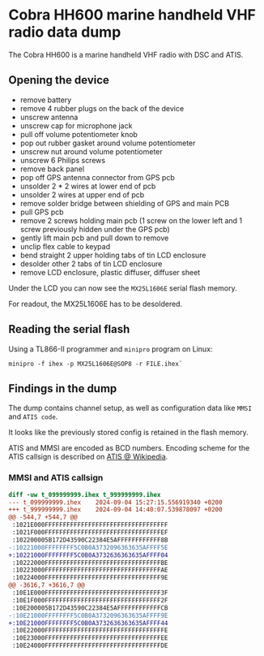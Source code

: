 # Cobra HH600 marine handheld VHF radio data dump

The Cobra HH600 is a marine handheld VHF radio with DSC and ATIS.

## Opening the device

 * remove battery
 * remove 4 rubber plugs on the back of the device
 * unscrew antenna
 * unscrew cap for microphone jack
 * pull off volume potentiometer knob
 * pop out rubber gasket around volume potentiometer
 * unscrew nut around volume potentiometer
 * unscrew 6 Philips screws
 * remove back panel
 * pop off GPS antenna connector from GPS pcb
 * unsolder 2 * 2 wires at lower end of pcb
 * unsolder 2 wires at upper end of pcb
 * remove solder bridge between shielding of GPS and main PCB
 * pull GPS pcb
 * remove 2 screws holding main pcb (1 screw on the lower left and 1 screw previously hidden under the GPS pcb)
 * gently lift main pcb and pull down to remove
 * unclip flex cable to keypad
 * bend straight 2 upper holding tabs of tin LCD enclosure
 * desolder other 2 tabs of tin LCD enclosure
 * remove LCD enclosure, plastic diffuser, diffuser sheet
 
 Under the LCD you can now see the `MX25L1606E` serial flash memory.

For readout, the MX25L1606E has to be desoldered.

## Reading the serial flash

Using a TL866-II programmer and `minipro` program on Linux:

```
minipro -f ihex -p MX25L1606E@SOP8 -r FILE.ihex`
```

## Findings in the dump

The dump contains channel setup, as well as configuration data like `MMSI` and `ATIS code`.

It looks like the previously stored config is retained in the flash memory.

ATIS and MMSI are encoded as BCD numbers. Encoding scheme for the ATIS callsign is described on [ATIS @ Wikipedia](https://de.wikipedia.org/wiki/Automatic_Transmitter_Identification_System).

### MMSI and ATIS callsign

```patch
diff -uw t_099999999.ihex t_999999999.ihex
--- t_099999999.ihex    2024-09-04 15:27:15.556919340 +0200
+++ t_999999999.ihex    2024-09-04 14:40:07.539878097 +0200
@@ -544,7 +544,7 @@
 :1021E000FFFFFFFFFFFFFFFFFFFFFFFFFFFFFFFFFF
 :1021F000FFFFFFFFFFFFFFFFFFFFFFFFFFFFFFFFEF
 :102200005B172D43590C22384E5AFFFFFFFFFFFF8B
-:10221000FFFFFFFF5C0B0A3732096363635AFFFF5E
+:10221000FFFFFFFF5C0B0A3732636363635AFFFF04
 :10222000FFFFFFFFFFFFFFFFFFFFFFFFFFFFFFFFBE
 :10223000FFFFFFFFFFFFFFFFFFFFFFFFFFFFFFFFAE
 :10224000FFFFFFFFFFFFFFFFFFFFFFFFFFFFFFFF9E
@@ -3616,7 +3616,7 @@
 :10E1E000FFFFFFFFFFFFFFFFFFFFFFFFFFFFFFFF3F
 :10E1F000FFFFFFFFFFFFFFFFFFFFFFFFFFFFFFFF2F
 :10E200005B172D43590C22384E5AFFFFFFFFFFFFCB
-:10E21000FFFFFFFF5C0B0A3732096363635AFFFF9E
+:10E21000FFFFFFFF5C0B0A3732636363635AFFFF44
 :10E22000FFFFFFFFFFFFFFFFFFFFFFFFFFFFFFFFFE
 :10E23000FFFFFFFFFFFFFFFFFFFFFFFFFFFFFFFFEE
 :10E24000FFFFFFFFFFFFFFFFFFFFFFFFFFFFFFFFDE
```
